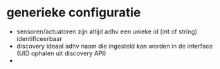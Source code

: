 # generieke configuratie

- sensoren/actuatoren zijn altijd adhv een unieke id (int of string) identificeerbaar
- discovery ideaal adhv naam die ingesteld kan worden in de interface (UID ophalen uit discovery API)
-
